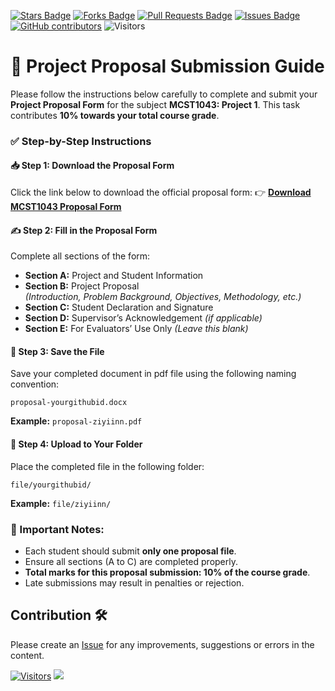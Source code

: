 <a href="https://github.com/drshahizan/research-design/stargazers"><img src="https://img.shields.io/github/stars/drshahizan/research-design" alt="Stars Badge"/></a>
<a href="https://github.com/drshahizan/research-design/network/members"><img src="https://img.shields.io/github/forks/drshahizan/research-design" alt="Forks Badge"/></a>
<a href="https://github.com/drshahizan/research-design/pulls"><img src="https://img.shields.io/github/issues-pr/drshahizan/research-design" alt="Pull Requests Badge"/></a>
<a href="https://github.com/drshahizan/research-design"><img src="https://img.shields.io/github/issues/drshahizan/research-design" alt="Issues Badge"/></a>
<a href="https://github.com/drshahizan/research-design/graphs/contributors"><img alt="GitHub contributors" src="https://img.shields.io/github/contributors/drshahizan/research-design?color=2b9348"></a>
![Visitors](https://api.visitorbadge.io/api/visitors?path=https%3A%2F%2Fgithub.com%2Fdrshahizan%2BDM&labelColor=%23d9e3f0&countColor=%23697689&style=flat)

# 🧾 Project Proposal Submission Guide

Please follow the instructions below carefully to complete and submit your **Project Proposal Form** for the subject **MCST1043: Project 1**. This task contributes **10% towards your total course grade**.

### ✅ Step-by-Step Instructions

#### 📥 **Step 1: Download the Proposal Form**
Click the link below to download the official proposal form:
👉 [**Download MCST1043 Proposal Form**](https://github.com/drshahizan/research-design/blob/main/24252/proposal/MCS241051-C-VA17.docx)

#### ✍️ **Step 2: Fill in the Proposal Form**
Complete all sections of the form:

- **Section A:** Project and Student Information  
- **Section B:** Project Proposal  
  *(Introduction, Problem Background, Objectives, Methodology, etc.)*  
- **Section C:** Student Declaration and Signature  
- **Section D:** Supervisor’s Acknowledgement *(if applicable)*  
- **Section E:** For Evaluators’ Use Only *(Leave this blank)*


#### 💾 **Step 3: Save the File**
Save your completed document in pdf file using the following naming convention:

```
proposal-yourgithubid.docx
```
**Example:** `proposal-ziyiinn.pdf`

#### 📁 **Step 4: Upload to Your Folder**
Place the completed file in the following folder:
```
file/yourgithubid/
```
**Example:** `file/ziyiinn/`

### 📌 Important Notes:
- Each student should submit **only one proposal file**.
- Ensure all sections (A to C) are completed properly.
- **Total marks for this proposal submission: 10% of the course grade**.
- Late submissions may result in penalties or rejection.

## Contribution 🛠️
Please create an [Issue](https://github.com/drshahizan/research-design/issues) for any improvements, suggestions or errors in the content.

[![Visitors](https://api.visitorbadge.io/api/visitors?path=https%3A%2F%2Fgithub.com%2Fdrshahizan&labelColor=%23697689&countColor=%23555555&style=plastic)](https://visitorbadge.io/status?path=https%3A%2F%2Fgithub.com%2Fdrshahizan)
![](https://hit.yhype.me/github/profile?user_id=81284918)


